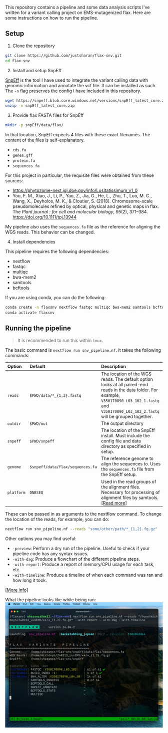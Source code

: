 This repository contains a pipeline and some data analysis scripts I've written for a variant calling project on EMS-mutagenized flax. Here are some instructions on how to run the pipeline.

## Setup

1. Clone the repository

```sh
git clone https://github.com/justsharan/flax-snv.git
cd flax-snv
```

2. Install and setup SnpEff

[SnpEff](https://pcingola.github.io/SnpEff/) is the tool I have used to integrate the variant calling data with genomic information and annotate the vcf file. It can be installed as such. The `-n` flag preserves the config I have included in this repository.

```sh
wget https://snpeff.blob.core.windows.net/versions/snpEff_latest_core.zip
unzip -n snpEff_latest_core.zip
```

3. Provide flax FASTA files for SnpEff

```sh
mkdir -p snpEff/data/flax/
```

In that location, SnpEff expects 4 files with these exact filenames. The content of the files is self-explanatory.
* `cds.fa`
* `genes.gff`
* `protein.fa`
* `sequences.fa`

For this project in particular, the requisite files were obtained from these sources:
* https://phytozome-next.jgi.doe.gov/info/Lusitatissimum_v1_0
* You, F. M., Xiao, J., Li, P., Yao, Z., Jia, G., He, L., Zhu, T., Luo, M. C., Wang, X., Deyholos, M. K., & Cloutier, S. (2018). Chromosome-scale pseudomolecules refined by optical, physical and genetic maps in flax. The *Plant journal : for cell and molecular biology*, *95*(2), 371–384. https://doi.org/10.1111/tpj.13944

My pipeline also uses the `sequences.fa` file as the reference for aligning the WGS reads. This behavior can be changed.

4. Install dependencies

This pipeline requires the following dependencies:
* nextflow
* fastqc
* multiqc
* bwa-mem2
* samtools
* bcftools

If you are using conda, you can do the following:

```sh
conda create -n flaxsnv nextflow fastqc multiqc bwa-mem2 samtools bcftools
conda activate flaxsnv
```

## Running the pipeline

> It is recommended to run this within `tmux`.

The basic command is `nextflow run snv_pipeline.nf`. It takes the following commands:

|Option|Default|Description|
|:-----|:------|:----------|
|`reads`|`$PWD/data/*_{1,2}.fastq`|The location of the WGS reads. The default option looks at all paired-end reads in the data folder. For example, `V350170890_L03_102_1.fastq` and `V350170890_L03_102_2.fastq` will be grouped together.|
|`outdir`|`$PWD/out`|The output directory|
|`snpeff`|`$PWD/snpeff`|The location of the SnpEff install. Must include the config file and data directory as specified in setup.|
|`genome`|`$snpeff/data/flax/sequences.fa`|The reference genome to align the sequences to. Uses the `sequences.fa` file from the SnpEff setup.|
|`platform`|`DNBSEQ`|Used in the read groups of the alignment files. Necessary for processing of alignment files by samtools. [[Read more]](https://samtools.github.io/hts-specs/SAMv1.pdf)|

These can be passed in as arguments to the nextflow command. To change the location of the reads, for example, you can do:

```sh
nextflow run snv_pipeline.nf --reads "some/other/path/*_{1,2}.fq.gz"
```

Other options you may find useful:

* `-preview`: Perform a dry run of the pipeline. Useful to check if your pipeline code has any syntax issues.
* `-with-dag`: Produce a flowchart of the different pipeline steps.
* `-with-report`: Produce a report of memory/CPU usage for each task, etc.
* `-with-timeline`: Produce a timeline of when each command was ran and how long it took.

[[More info]](https://www.nextflow.io/docs/latest/tracing.html)

What the pipeline looks like while being run:
![Image of nextflow pipeline in progress](nextflow.webp)

